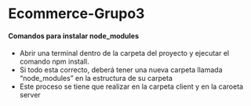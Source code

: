 # Ecommerce-Grupo3
#### Comandos para instalar node_modules

-  Abrir una terminal dentro de la carpeta del proyecto y ejecutar el comando npm install.
- Si todo esta correcto, deberá tener una nueva carpeta llamada “node_modules” en la estructura de su carpeta
- Este proceso se tiene que realizar en la carpeta client y en la caroeta server

